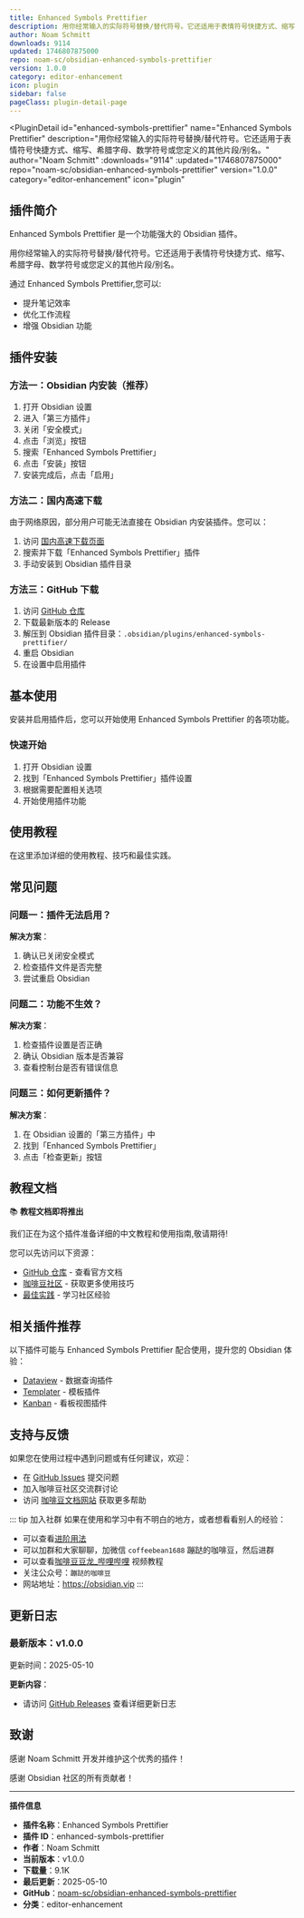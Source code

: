 ```yaml
---
title: Enhanced Symbols Prettifier
description: 用你经常输入的实际符号替换/替代符号。它还适用于表情符号快捷方式、缩写、希腊字母、数学符号或您定义的其他片段/别名。
author: Noam Schmitt
downloads: 9114
updated: 1746807875000
repo: noam-sc/obsidian-enhanced-symbols-prettifier
version: 1.0.0
category: editor-enhancement
icon: plugin
sidebar: false
pageClass: plugin-detail-page
---
```


<PluginDetail
  id="enhanced-symbols-prettifier"
  name="Enhanced Symbols Prettifier"
  description="用你经常输入的实际符号替换/替代符号。它还适用于表情符号快捷方式、缩写、希腊字母、数学符号或您定义的其他片段/别名。"
  author="Noam Schmitt"
  :downloads="9114"
  :updated="1746807875000"
  repo="noam-sc/obsidian-enhanced-symbols-prettifier"
  version="1.0.0"
  category="editor-enhancement"
  icon="plugin"
>

<!-- AUTO_GENERATED_START -->
## 插件简介

Enhanced Symbols Prettifier 是一个功能强大的 Obsidian 插件。

用你经常输入的实际符号替换/替代符号。它还适用于表情符号快捷方式、缩写、希腊字母、数学符号或您定义的其他片段/别名。

通过 Enhanced Symbols Prettifier,您可以:

- 提升笔记效率
- 优化工作流程
- 增强 Obsidian 功能

<!-- AUTO_GENERATED_END -->

<!-- AUTO_GENERATED_START -->
## 插件安装

### 方法一：Obsidian 内安装（推荐）

1. 打开 Obsidian 设置
2. 进入「第三方插件」
3. 关闭「安全模式」
4. 点击「浏览」按钮
5. 搜索「Enhanced Symbols Prettifier」
6. 点击「安装」按钮
7. 安装完成后，点击「启用」

### 方法二：国内高速下载

由于网络原因，部分用户可能无法直接在 Obsidian 内安装插件。您可以：

1. 访问 [国内高速下载页面](/zh/documentation/obsidian-plugins-download.html)
2. 搜索并下载「Enhanced Symbols Prettifier」插件
3. 手动安装到 Obsidian 插件目录

### 方法三：GitHub 下载

1. 访问 [GitHub 仓库](https://github.com/noam-sc/obsidian-enhanced-symbols-prettifier)
2. 下载最新版本的 Release
3. 解压到 Obsidian 插件目录：`.obsidian/plugins/enhanced-symbols-prettifier/`
4. 重启 Obsidian
5. 在设置中启用插件

## 基本使用

安装并启用插件后，您可以开始使用 Enhanced Symbols Prettifier 的各项功能。

### 快速开始

1. 打开 Obsidian 设置
2. 找到「Enhanced Symbols Prettifier」插件设置
3. 根据需要配置相关选项
4. 开始使用插件功能

<!-- AUTO_GENERATED_END -->

<!-- CUSTOM_CONTENT_START:tutorial -->
## 使用教程

在这里添加详细的使用教程、技巧和最佳实践。

<!-- CUSTOM_CONTENT_END:tutorial -->

<!-- SHARED_CONTENT_START -->
## 常见问题

### 问题一：插件无法启用？

**解决方案**：
1. 确认已关闭安全模式
2. 检查插件文件是否完整
3. 尝试重启 Obsidian

### 问题二：功能不生效？

**解决方案**：
1. 检查插件设置是否正确
2. 确认 Obsidian 版本是否兼容
3. 查看控制台是否有错误信息

### 问题三：如何更新插件？

**解决方案**：
1. 在 Obsidian 设置的「第三方插件」中
2. 找到「Enhanced Symbols Prettifier」
3. 点击「检查更新」按钮

## 教程文档

📚 **教程文档即将推出**

我们正在为这个插件准备详细的中文教程和使用指南,敬请期待!

您可以先访问以下资源：
- [GitHub 仓库](https://github.com/noam-sc/obsidian-enhanced-symbols-prettifier) - 查看官方文档
- [咖啡豆社区](/zh/bases/) - 获取更多使用技巧
- [最佳实践](/zh/best-practices/) - 学习社区经验

## 相关插件推荐

以下插件可能与 Enhanced Symbols Prettifier 配合使用，提升您的 Obsidian 体验：

- [Dataview](/zh/plugins/dataview.html) - 数据查询插件
- [Templater](/zh/plugins/templater-obsidian.html) - 模板插件
- [Kanban](/zh/plugins/obsidian-kanban.html) - 看板视图插件

## 支持与反馈

如果您在使用过程中遇到问题或有任何建议，欢迎：

- 在 [GitHub Issues](https://github.com/noam-sc/obsidian-enhanced-symbols-prettifier/issues) 提交问题
- 加入咖啡豆社区交流群讨论
- 访问 [咖啡豆文档网站](https://obsidian.vip) 获取更多帮助

::: tip 加入社群
如果在使用和学习中有不明白的地方，或者想看看别人的经验：
- 可以查看[进阶用法](/zh/advanced)
- 可以加群和大家聊聊，加微信 `coffeebean1688` 蹦跶的咖啡豆，然后进群
- 可以查看[咖啡豆豆龙_哔哩哔哩](https://space.bilibili.com/618777356) 视频教程
- 关注公众号：`蹦跶的咖啡豆`
- 网站地址：https://obsidian.vip
:::
<!-- SHARED_CONTENT_END -->

<!-- AUTO_GENERATED_START -->
## 更新日志

### 最新版本：v1.0.0

更新时间：2025-05-10

**更新内容**：
- 请访问 [GitHub Releases](https://github.com/noam-sc/obsidian-enhanced-symbols-prettifier/releases) 查看详细更新日志

## 致谢

感谢 Noam Schmitt 开发并维护这个优秀的插件！

感谢 Obsidian 社区的所有贡献者！

---

**插件信息**
- **插件名称**：Enhanced Symbols Prettifier
- **插件 ID**：enhanced-symbols-prettifier
- **作者**：Noam Schmitt
- **当前版本**：v1.0.0
- **下载量**：9.1K
- **最后更新**：2025-05-10
- **GitHub**：[noam-sc/obsidian-enhanced-symbols-prettifier](https://github.com/noam-sc/obsidian-enhanced-symbols-prettifier)
- **分类**：editor-enhancement
<!-- AUTO_GENERATED_END -->

</PluginDetail>

